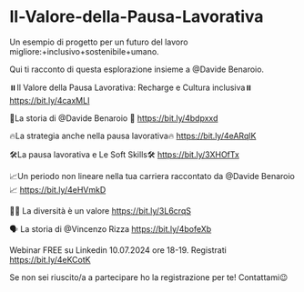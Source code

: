 # Il-Valore-della-Pausa-Lavorativa
Un esempio di progetto per un futuro del lavoro migliore:+inclusivo+sostenibile+umano. 

Qui ti racconto di questa esplorazione insieme a @Davide Benaroio. 

⏸️Il Valore della Pausa Lavorativa: Recharge e Cultura inclusiva⏸️
https://bit.ly/4caxMLI

👤La storia di @Davide Benaroio 👤
https://bit.ly/4bdpxxd

🔥La strategia anche nella pausa lavorativa🔥
https://bit.ly/4eARqlK

🛠️La pausa lavorativa e Le Soft Skills🛠️
https://bit.ly/3XHOfTx

📈Un periodo non lineare nella tua carriera raccontato da @Davide Benaroio 📈
https://bit.ly/4eHVmkD

🏳️‍🌈 La diversità è un valore
https://bit.ly/3L6crqS

🗣️ La storia di @Vincenzo Rizza
https://bit.ly/4bofeXb

Webinar FREE su Linkedin 10.07.2024 ore 18-19. Registrati https://bit.ly/4eKCotK 

Se non sei riuscito/a a partecipare ho la registrazione per te! Contattami😉

